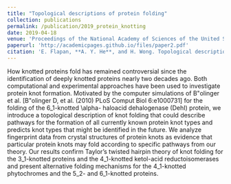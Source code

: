 ```yaml
---
title: "Topological descriptions of protein folding"
collection: publications
permalink: /publication/2019_protein_knotting
date: 2019-04-18
venue: 'Proceedings of the National Academy of Sciences of the United States of America'
paperurl: 'http://academicpages.github.io/files/paper2.pdf'
citation: 'E. Flapan, **A. Y. He**, and H. Wong. Topological descriptions of protein folding. *Proc. Natl. Acad. Sci. U.S.A.*, doi:10.1073/pnas.1808312116.'
---
```


How knotted proteins fold has remained controversial since the identification of deeply knotted proteins nearly two decades ago. Both computational and experimental approaches have been used to investigate protein knot formation. Motivated by the computer simulations of B\"olinger et al. [B\"olinger D, et al. (2010) PLoS Comput Biol 6:e1000731] for the folding of the 6_1-knotted \alpha- haloacid dehalogenase (DehI) protein, we introduce a topological description of knot folding that could describe pathways for the formation of all currently known protein knot types and predicts knot types that might be identified in the future. We analyze fingerprint data from crystal structures of protein knots as evidence that particular protein knots may fold according to specific pathways from our theory. Our results confirm Taylor’s twisted hairpin theory of knot folding for the 3_1-knotted proteins and the 4_1-knotted ketol-acid reductoisomerases and present alternative folding mechanisms for the 4_1-knotted phytochromes and the 5_2- and 6_1-knotted proteins.
